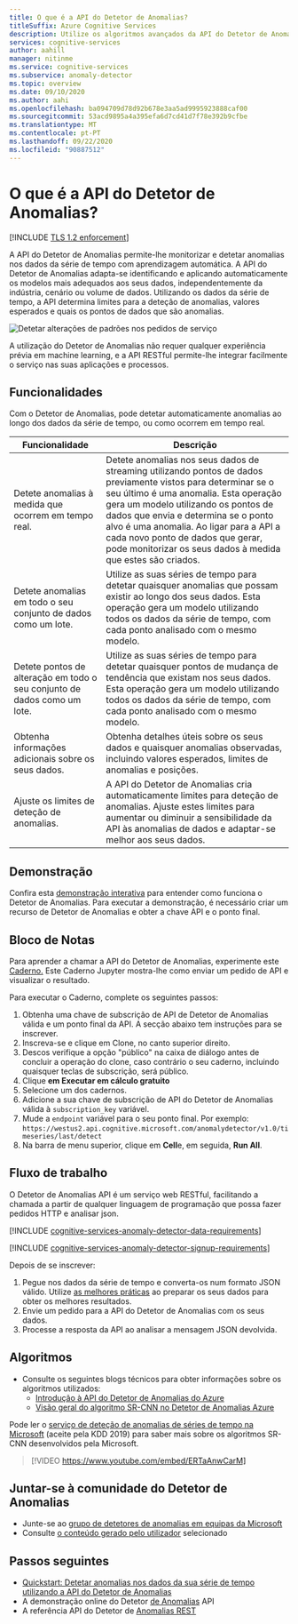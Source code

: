 ```yaml
---
title: O que é a API do Detetor de Anomalias?
titleSuffix: Azure Cognitive Services
description: Utilize os algoritmos avançados da API do Detetor de Anomalias para identificar anomalias nos dados da série de tempo.
services: cognitive-services
author: aahill
manager: nitinme
ms.service: cognitive-services
ms.subservice: anomaly-detector
ms.topic: overview
ms.date: 09/10/2020
ms.author: aahi
ms.openlocfilehash: ba094709d78d92b678e3aa5ad9995923888caf00
ms.sourcegitcommit: 53acd9895a4a395efa6d7cd41d7f78e392b9cfbe
ms.translationtype: MT
ms.contentlocale: pt-PT
ms.lasthandoff: 09/22/2020
ms.locfileid: "90887512"
---
```

# <a name="what-is-the-anomaly-detector-api"></a>O que é a API do Detetor de Anomalias?

[!INCLUDE [TLS 1.2 enforcement](../../../includes/cognitive-services-tls-announcement.md)]

A API do Detetor de Anomalias permite-lhe monitorizar e detetar anomalias nos dados da série de tempo com aprendizagem automática. A API do Detetor de Anomalias adapta-se identificando e aplicando automaticamente os modelos mais adequados aos seus dados, independentemente da indústria, cenário ou volume de dados. Utilizando os dados da série de tempo, a API determina limites para a deteção de anomalias, valores esperados e quais os pontos de dados que são anomalias.

![Detetar alterações de padrões nos pedidos de serviço](./media/anomaly_detection2.png)

A utilização do Detetor de Anomalias não requer qualquer experiência prévia em machine learning, e a API RESTful permite-lhe integrar facilmente o serviço nas suas aplicações e processos.

## <a name="features"></a>Funcionalidades

Com o Detetor de Anomalias, pode detetar automaticamente anomalias ao longo dos dados da série de tempo, ou como ocorrem em tempo real.

|Funcionalidade  |Descrição  |
|---------|---------|
|Detete anomalias à medida que ocorrem em tempo real. | Detete anomalias nos seus dados de streaming utilizando pontos de dados previamente vistos para determinar se o seu último é uma anomalia. Esta operação gera um modelo utilizando os pontos de dados que envia e determina se o ponto alvo é uma anomalia. Ao ligar para a API a cada novo ponto de dados que gerar, pode monitorizar os seus dados à medida que estes são criados. |
|Detete anomalias em todo o seu conjunto de dados como um lote. | Utilize as suas séries de tempo para detetar quaisquer anomalias que possam existir ao longo dos seus dados. Esta operação gera um modelo utilizando todos os dados da série de tempo, com cada ponto analisado com o mesmo modelo.         |
|Detete pontos de alteração em todo o seu conjunto de dados como um lote. | Utilize as suas séries de tempo para detetar quaisquer pontos de mudança de tendência que existam nos seus dados. Esta operação gera um modelo utilizando todos os dados da série de tempo, com cada ponto analisado com o mesmo modelo.    |
| Obtenha informações adicionais sobre os seus dados. | Obtenha detalhes úteis sobre os seus dados e quaisquer anomalias observadas, incluindo valores esperados, limites de anomalias e posições. |
| Ajuste os limites de deteção de anomalias. | A API do Detetor de Anomalias cria automaticamente limites para deteção de anomalias. Ajuste estes limites para aumentar ou diminuir a sensibilidade da API às anomalias de dados e adaptar-se melhor aos seus dados. |

## <a name="demo"></a>Demonstração

Confira esta [demonstração interativa](https://aka.ms/adDemo) para entender como funciona o Detetor de Anomalias.
Para executar a demonstração, é necessário criar um recurso de Detetor de Anomalias e obter a chave API e o ponto final.

## <a name="notebook"></a>Bloco de Notas

Para aprender a chamar a API do Detetor de Anomalias, experimente este [Caderno.](https://aka.ms/adNotebook) Este Caderno Jupyter mostra-lhe como enviar um pedido de API e visualizar o resultado.

Para executar o Caderno, complete os seguintes passos:

1. Obtenha uma chave de subscrição de API de Detetor de Anomalias válida e um ponto final da API. A secção abaixo tem instruções para se inscrever.
1. Inscreva-se e clique em Clone, no canto superior direito.
1. Descos verifique a opção "público" na caixa de diálogo antes de concluir a operação do clone, caso contrário o seu caderno, incluindo quaisquer teclas de subscrição, será público.
1. Clique **em Executar em cálculo gratuito**
1. Selecione um dos cadernos.
1. Adicione a sua chave de subscrição de API do Detetor de Anomalias válida à `subscription_key` variável.
1. Mude a `endpoint` variável para o seu ponto final. Por exemplo: `https://westus2.api.cognitive.microsoft.com/anomalydetector/v1.0/timeseries/last/detect`
1. Na barra de menu superior, clique em **Cell**e, em seguida, **Run All**.

## <a name="workflow"></a>Fluxo de trabalho

O Detetor de Anomalias API é um serviço web RESTful, facilitando a chamada a partir de qualquer linguagem de programação que possa fazer pedidos HTTP e analisar json.

[!INCLUDE [cognitive-services-anomaly-detector-data-requirements](../../../includes/cognitive-services-anomaly-detector-data-requirements.md)]

[!INCLUDE [cognitive-services-anomaly-detector-signup-requirements](../../../includes/cognitive-services-anomaly-detector-signup-requirements.md)]

Depois de se inscrever:

1. Pegue nos dados da série de tempo e converta-os num formato JSON válido. Utilize [as melhores práticas](concepts/anomaly-detection-best-practices.md) ao preparar os seus dados para obter os melhores resultados.
1. Envie um pedido para a API do Detetor de Anomalias com os seus dados.
1. Processe a resposta da API ao analisar a mensagem JSON devolvida.

## <a name="algorithms"></a>Algoritmos

* Consulte os seguintes blogs técnicos para obter informações sobre os algoritmos utilizados:
    * [Introdução à API do Detetor de Anomalias do Azure](https://techcommunity.microsoft.com/t5/AI-Customer-Engineering-Team/Introducing-Azure-Anomaly-Detector-API/ba-p/490162)
    * [Visão geral do algoritmo SR-CNN no Detetor de Anomalias Azure](https://techcommunity.microsoft.com/t5/AI-Customer-Engineering-Team/Overview-of-SR-CNN-algorithm-in-Azure-Anomaly-Detector/ba-p/982798)

Pode ler o [serviço de deteção de anomalias de séries de tempo na Microsoft](https://arxiv.org/abs/1906.03821) (aceite pela KDD 2019) para saber mais sobre os algoritmos SR-CNN desenvolvidos pela Microsoft.


> [!VIDEO https://www.youtube.com/embed/ERTaAnwCarM]

## <a name="join-the-anomaly-detector-community"></a>Juntar-se à comunidade do Detetor de Anomalias

* Junte-se ao [grupo de detetores de anomalias em equipas da Microsoft](https://aka.ms/AdAdvisorsJoin)
* Consulte [o conteúdo gerado pelo utilizador](user-generated-content.md) selecionado

## <a name="next-steps"></a>Passos seguintes

* [Quickstart: Detetar anomalias nos dados da sua série de tempo utilizando a API do Detetor de Anomalias](quickstarts/detect-data-anomalies-csharp.md)
* A demonstração online do Detetor [de Anomalias](https://notebooks.azure.com/AzureAnomalyDetection/projects/anomalydetector) API
* A referência API do Detetor de [Anomalias REST](https://aka.ms/anomaly-detector-rest-api-ref)
